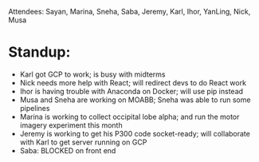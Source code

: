 Attendees: Sayan, Marina, Sneha, Saba, Jeremy, Karl, Ihor, YanLing, Nick, Musa

# Standup:
- Karl got GCP to work; is busy with midterms
- Nick needs more help with React; will redirect devs to do React work
- Ihor is having trouble with Anaconda on Docker; will use pip instead
- Musa and Sneha are working on MOABB; Sneha was able to run some pipelines
- Marina is working to collect occipital lobe alpha; and run the motor imagery experiment this month
- Jeremy is working to get his P300 code socket-ready; will collaborate with Karl to get server running on GCP
- Saba: BLOCKED on front end
